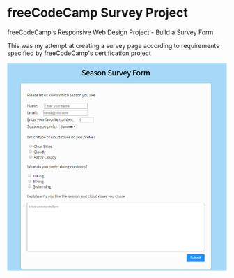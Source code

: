 # freeCodeCamp Survey Project
freeCodeCamp's Responsive Web Design Project - Build a Survey Form

This was my attempt at creating a survey page according to requirements specified by freeCodeCamp's certification project

![Survey Page screenshot](https://raw.githubusercontent.com/CyMathew/fcc_fe_survey/master/survey_screenshot.png "Screenshot")
